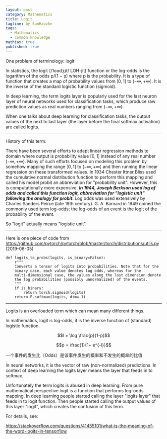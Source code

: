 ```yaml
---
layout: post
category: Mathematics
title: Logit
tagline: by SunHaozhe
tags: 
  - Mathematics
  - Common knowledge
mathjax: true
published: true
---
```


One problem of terminology: logit

In statistics, the logit (/ˈloʊdʒɪt/ LOH-jit) function or the log-odds is the logarithm of the odds p/(1 − p) 
where p is the probability. It is a type of function that creates a map of probability values from $[0,1]$ to 
$(-\infty, +\infty)$. It is the inverse of the standard logistic function (sigmoid).

In deep learning, the term logits layer is popularly used for the last neuron layer of neural networks used for 
classification tasks, which produce raw prediction values as real numbers ranging from $(-\infty, +\infty)$.

When one talks about deep learning for classification tasks, the output values of the next to last layer 
(the layer before the final softmax activation) are called logits.

************************************************************************************************************************

History of this term:

There have been several efforts to adapt linear regression methods to domain where output is probability value $[0,1]$ instead of any real number $(-\infty, +\infty)$. Many of such efforts focused on modeling this problem by somehow mapping the range $[0,1]$ to $(-\infty, +\infty)$ and then running the linear regression on these transformed values. In 1934 Chester Ittner Bliss used the cumulative normal distribution function to perform this mapping and called his model probit an abbreviation for "probability unit". However, this is computationally more expensive. ***In 1944, Joseph Berkson used log of odds and called this function logit, abbreviation for "logistic unit" following the analogy for probit***. Log odds was used extensively by Charles Sanders Peirce (late 19th century). G. A. Barnard in 1949 coined the commonly used term log-odds; the log-odds of an event is the logit of the probability of the event.

So "logit" actually means "logistic unit".

************************************************************************************************************************

Here is one piece of code from https://github.com/pytorch/pytorch/blob/master/torch/distributions/utils.py (2019-06-05)

```
def logits_to_probs(logits, is_binary=False):
    r"""
    Converts a tensor of logits into probabilities. Note that for the
    binary case, each value denotes log odds, whereas for the
    multi-dimensional case, the values along the last dimension denote
    the log probabilities (possibly unnormalized) of the events.
    """
    if is_binary:
        return torch.sigmoid(logits)
    return F.softmax(logits, dim=-1)
```

************************************************************************************************************************

Logits is an overloaded term which can mean many different things.

In mathematics, logit is log-odds, it is the inverse function of (standard) logistic function.

$$l = \log \frac{p}{1-p}$$

$$p = \frac{1}{1+ e^{-l}}$$

一个事件的发生比（Odds）是该事件发生的概率和不发生的概率的比值

In neural networks, it is the vector of raw (non-normalized) predictions. In context of deep learning the logits layer means the layer that feeds in to softmax. 

Unfortunately the term logits is abused in deep learning. From pure mathematical perspective logit is a function that performs log-odds mapping. In deep learning people started calling the layer "logits layer" that feeds in to logit function. Then people started calling the output values of this layer "logit", which creates the confusion of this term.


For details, see:

https://stackoverflow.com/questions/41455101/what-is-the-meaning-of-the-word-logits-in-tensorflow 


